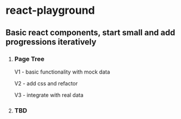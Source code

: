 # react-playground

## Basic react components, start small and add progressions iteratively

1. ### Page Tree

   V1 - basic functionality with mock data

   V2 - add css and refactor

   V3 - integrate with real data

2. ### TBD
